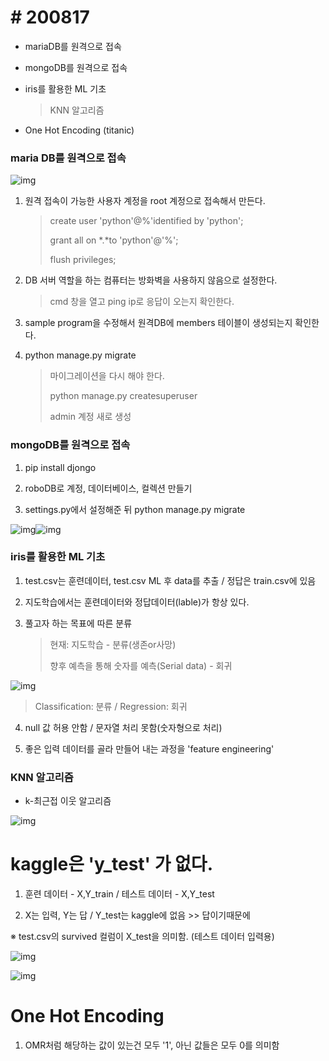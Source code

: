 # # 200817

- mariaDB를 원격으로 접속

- mongoDB를 원격으로 접속

- iris를 활용한 ML 기초

  > KNN 알고리즘

- One Hot Encoding (titanic)

 

### maria DB를 원격으로 접속

![img](C:\Users\NICK_~1\AppData\Local\Temp\clipData\clip_html0.files\clip_html0_image1.png)

1. 원격 접속이 가능한 사용자 계정을 root 계정으로 접속해서 만든다.

   > create user 'python'@%'identified by 'python';
   >
   > grant all on *.*to 'python'@'%';
   >
   > flush privileges;

 

2. DB 서버 역할을 하는 컴퓨터는 방화벽을 사용하지 않음으로 설정한다.

   > cmd 창을 열고 ping ip로 응답이 오는지 확인한다.

 

3. sample program을 수정해서 원격DB에 members 테이블이 생성되는지 확인한다.

 

4. python manage.py migrate

   > 마이그레이션을 다시 해야 한다.
   >
   > python manage.py createsuperuser
   >
   > admin 계정 새로 생성

 

### mongoDB를 원격으로 접속

1. pip install djongo

2. roboDB로 계정, 데이터베이스, 컬렉션 만들기

3. settings.py에서 설정해준 뒤 python manage.py migrate

![img](C:\Users\NICK_~1\AppData\Local\Temp\clipData\clip_html0.files\clip_html0_image2.png)![img](C:\Users\NICK_~1\AppData\Local\Temp\clipData\clip_html0.files\clip_html0_image3.png)

 

### iris를 활용한 ML 기초

1. test.csv는 훈련데이터, test.csv ML 후 data를 추출 / 정답은 train.csv에 있음

2. 지도학습에서는 훈련데이터와 정답데이터(lable)가 항상 있다. 

3. 풀고자 하는 목표에 따른 분류

   > 현재: 지도학습 - 분류(생존or사망)
   >
   > 향후 예측을 통해 숫자를 예측(Serial data) - 회귀

![img](C:\Users\NICK_~1\AppData\Local\Temp\clipData\clip_html0.files\clip_html0_image4.png)

>  Classification: 분류 / Regression: 회귀

4. null 값 허용 안함 / 문자열 처리 못함(숫자형으로 처리)

5. 좋은 입력 데이터를 골라 만들어 내는 과정을 'feature engineering'

 

### KNN 알고리즘

* k-최근접 이웃 알고리즘

 

![img](C:\Users\NICK_~1\AppData\Local\Temp\clipData\clip_html0.files\clip_html0_image5.png)

 

 

 

 

 

 

 

 

 

 

# kaggle은 'y_test' 가 없다.

1. 훈련 데이터 - X,Y_train / 테스트 데이터 - X,Y_test

2. X는 입력, Y는 답 / Y_test는 kaggle에 없음 >> 답이기때문에

 ※ test.csv의 survived 컬럼이 X_test을 의미함. (테스트 데이터 입력용)

![img](C:\Users\NICK_~1\AppData\Local\Temp\clipData\clip_html0.files\clip_html0_image6.png)

![img](C:\Users\NICK_~1\AppData\Local\Temp\clipData\clip_html0.files\clip_html0_image7.png)

 

# One Hot Encoding

1. OMR처럼 해당하는 값이 있는건 모두 '1', 아닌 값들은 모두 0를 의미함

 